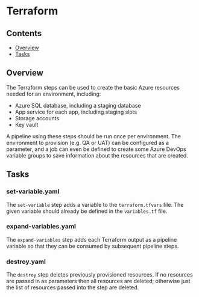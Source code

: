 # Terraform

## Contents

- [Overview](#overview)
- [Tasks](#tasks)

## Overview

The Terraform steps can be used to create the basic Azure resources needed for an environment, including:

- Azure SQL database, including a staging database
- App service for each app, including staging slots
- Storage accounts
- Key vault

A pipeline using these steps should be run once per environment. The environment to provision (e.g. QA or UAT) can be configured as a parameter, and a job can even be defined to create some Azure DevOps variable groups to save information about the resources that are created.

## Tasks

### set-variable.yaml

The `set-variable` step adds a variable to the `terraform.tfvars` file. The given variable should already be defined in the `variables.tf` file.

### expand-variables.yaml

The `expand-variables` step adds each Terraform output as a pipeline variable so that they can be consumed by subsequent pipeline steps.

### destroy.yaml

The `destroy` step deletes previously provisioned resources. If no resources are passed in as parameters then all resources are deleted; otherwise just the list of resources passed into the step are deleted.
